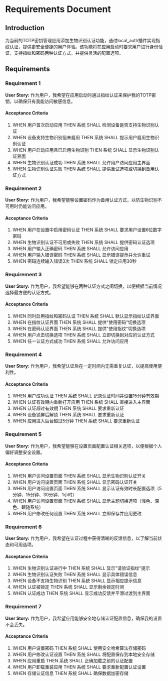 # Requirements Document

## Introduction

为当前的TOTP密钥管理应用添加生物识别认证功能，通过local_auth插件实现指纹认证，提供更安全便捷的用户体验。该功能将在应用启动时要求用户进行身份验证，支持指纹和密码两种认证方式，并提供灵活的配置选项。

## Requirements

### Requirement 1

**User Story:** 作为用户，我希望在应用启动时通过指纹认证来保护我的TOTP密钥，以确保只有我能访问敏感信息。

#### Acceptance Criteria

1. WHEN 用户首次启动应用 THEN 系统 SHALL 检测设备是否支持生物识别认证
2. WHEN 设备支持生物识别但未启用 THEN 系统 SHALL 提示用户启用生物识别认证
3. WHEN 用户启动应用且已启用生物识别 THEN 系统 SHALL 显示生物识别认证界面
4. WHEN 生物识别认证成功 THEN 系统 SHALL 允许用户访问应用主界面
5. WHEN 生物识别认证失败 THEN 系统 SHALL 提供重试选项或切换到备用认证方式

### Requirement 2

**User Story:** 作为用户，我希望能够设置密码作为备用认证方式，以防生物识别不可用时仍能访问应用。

#### Acceptance Criteria

1. WHEN 用户在设置中启用密码认证 THEN 系统 SHALL 要求用户设置6位数字密码
2. WHEN 生物识别认证不可用或失败 THEN 系统 SHALL 提供密码认证选项
3. WHEN 用户输入正确密码 THEN 系统 SHALL 允许访问应用
4. WHEN 用户输入错误密码 THEN 系统 SHALL 显示错误提示并允许重试
5. WHEN 密码连续输入错误3次 THEN 系统 SHALL 锁定应用30秒

### Requirement 3

**User Story:** 作为用户，我希望能够在两种认证方式之间切换，以便根据当前情况选择最方便的认证方式。

#### Acceptance Criteria

1. WHEN 同时启用指纹和密码认证 THEN 系统 SHALL 默认显示指纹认证界面
2. WHEN 在指纹认证界面 THEN 系统 SHALL 提供"使用密码"切换选项
3. WHEN 在密码认证界面 THEN 系统 SHALL 提供"使用指纹"切换选项
4. WHEN 用户点击切换选项 THEN 系统 SHALL 立即切换到对应的认证方式
5. WHEN 任一认证方式成功 THEN 系统 SHALL 允许访问应用

### Requirement 4

**User Story:** 作为用户，我希望认证后在一定时间内无需重复认证，以提高使用便利性。

#### Acceptance Criteria

1. WHEN 用户成功认证 THEN 系统 SHALL 记录认证时间并设置15分钟有效期
2. WHEN 认证有效期内重新打开应用 THEN 系统 SHALL 直接进入主界面
3. WHEN 认证超过有效期 THEN 系统 SHALL 要求重新认证
4. WHEN 设备锁屏后解锁 THEN 系统 SHALL 要求重新认证
5. WHEN 应用进入后台超过5分钟 THEN 系统 SHALL 要求重新认证

### Requirement 5

**User Story:** 作为用户，我希望能够在设置页面配置认证相关选项，以便根据个人偏好调整安全设置。

#### Acceptance Criteria

1. WHEN 用户访问设置页面 THEN 系统 SHALL 显示生物识别认证开关
2. WHEN 用户访问设置页面 THEN 系统 SHALL 显示密码认证开关
3. WHEN 用户访问设置页面 THEN 系统 SHALL 显示认证有效时长配置选项（5分钟、15分钟、30分钟、1小时）
4. WHEN 用户访问设置页面 THEN 系统 SHALL 显示主题切换选项（浅色、深色、跟随系统）
5. WHEN 用户修改任何设置 THEN 系统 SHALL 立即保存并应用更改

### Requirement 6

**User Story:** 作为用户，我希望在认证过程中获得清晰的反馈信息，以了解当前状态和可用选项。

#### Acceptance Criteria

1. WHEN 生物识别认证进行中 THEN 系统 SHALL 显示"请验证指纹"提示
2. WHEN 生物识别认证失败 THEN 系统 SHALL 显示具体错误信息
3. WHEN 设备不支持生物识别 THEN 系统 SHALL 显示相应提示信息
4. WHEN 认证被锁定 THEN 系统 SHALL 显示剩余锁定时间
5. WHEN 认证成功 THEN 系统 SHALL 显示成功反馈并平滑过渡到主界面

### Requirement 7

**User Story:** 作为用户，我希望应用能够安全地存储认证配置信息，确保我的设置不会丢失。

#### Acceptance Criteria

1. WHEN 用户设置密码 THEN 系统 SHALL 使用安全哈希算法存储密码
2. WHEN 用户修改认证设置 THEN 系统 SHALL 将配置保存到本地安全存储
3. WHEN 应用重启 THEN 系统 SHALL 正确加载之前的认证配置
4. WHEN 用户卸载重装应用 THEN 系统 SHALL 要求重新配置认证设置
5. WHEN 存储认证信息 THEN 系统 SHALL 确保数据加密存储